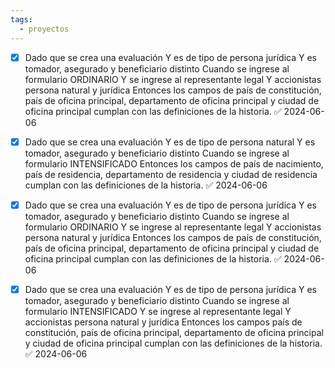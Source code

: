 ```yaml
---
tags:
  - proyectos
---
```

- [x] Dado que se crea una evaluación Y es de tipo de persona jurídica Y es tomador, asegurado y beneficiario distinto Cuando se ingrese al formulario ORDINARIO Y se ingrese al representante legal Y accionistas persona natural y jurídica Entonces los campos de país de constitución, país de oficina principal, departamento de oficina principal y ciudad de oficina principal cumplan con las definiciones de la historia. ✅ 2024-06-06

- [x] Dado que se crea una evaluación Y es de tipo de persona natural Y es tomador, asegurado y beneficiario distinto Cuando se ingrese al formulario INTENSIFICADO Entonces los campos de país de nacimiento, país de residencia, departamento de residencia y ciudad de residencia cumplan con las definiciones de la historia. ✅ 2024-06-06

- [x] Dado que se crea una evaluación Y es de tipo de persona jurídica Y es tomador, asegurado y beneficiario distinto Cuando se ingrese al formulario ORDINARIO Y se ingrese al representante legal Y accionistas persona natural y jurídica Entonces los campos de país de constitución, país de oficina principal, departamento de oficina principal y ciudad de oficina principal cumplan con las definiciones de la historia. ✅ 2024-06-06

- [x] Dado que se crea una evaluación Y es de tipo de persona jurídica Y es tomador, asegurado y beneficiario distinto Cuando se ingrese al formulario INTENSIFICADO Y se ingrese al representante legal Y accionistas persona natural y jurídica Entonces los campos país de constitución, país de oficina principal, departamento de oficina principal y ciudad de oficina principal cumplan con las definiciones de la historia. ✅ 2024-06-06



<u></u>